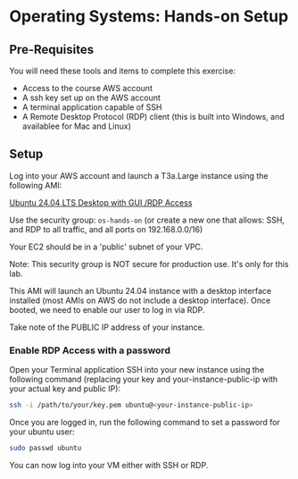 <h1>
  <span class="headline">Operating Systems: Hands-on</span>
  <span class="subhead">Setup</span>
</h1>


## Pre-Requisites

You will need these tools and items to complete this exercise:
- Access to the course AWS account
- A ssh key set up on the AWS account
- A terminal application capable of SSH
- A Remote Desktop Protocol (RDP) client (this is built into Windows, and availablee for Mac and Linux)

## Setup

Log into your AWS account and launch a T3a.Large instance using the following AMI:

[Ubuntu 24.04 LTS Desktop with GUI /RDP Access](https://aws.amazon.com/marketplace/pp/prodview-kepyp5mpwie7i) 

Use the security group: `os-hands-on` (or create a new one that allows: SSH, and RDP to all traffic, and all ports on 192.168.0.0/16)

Your EC2 should be in a 'public' subnet of your VPC.

Note: This security group is NOT secure for production use. It's only for this lab.


This AMI will launch an Ubuntu 24.04 instance with a desktop interface installed (most AMIs on AWS do not include a desktop interface). Once booted, we need to enable our user to log in via RDP.

Take note of the PUBLIC IP address of your instance.

### Enable RDP Access with a password

Open your Terminal application SSH into your new instance using the following command (replacing your key and your-instance-public-ip with your actual key and public IP):

```bash
ssh -i /path/to/your/key.pem ubuntu@<your-instance-public-ip>
```

Once you are logged in, run the following command to set a password for your ubuntu user:

```bash
sudo passwd ubuntu
```

You can now log into your VM either with SSH or RDP. 

